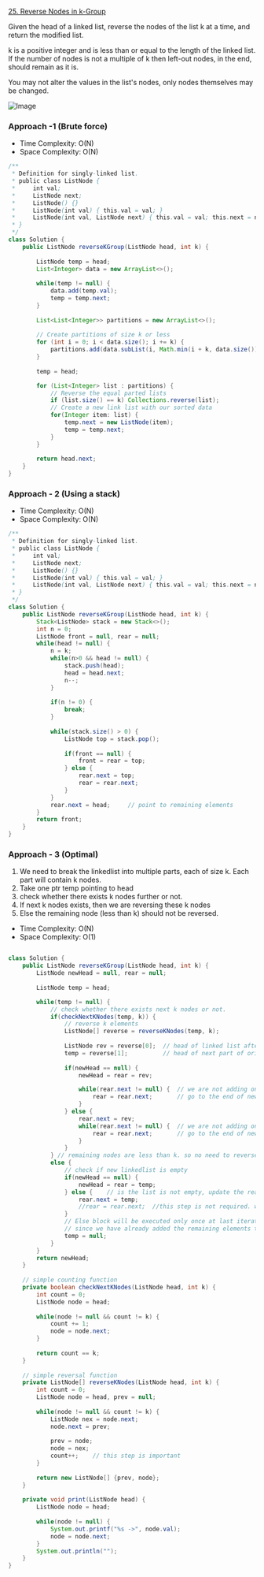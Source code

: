 [25. Reverse Nodes in k-Group](https://leetcode.com/problems/reverse-nodes-in-k-group/)

Given the head of a linked list, reverse the nodes of the list k at a time, and return the modified list.

k is a positive integer and is less than or equal to the length of the linked list. If the number of nodes is not a multiple of k then left-out nodes, in the end, should remain as it is.

You may not alter the values in the list's nodes, only nodes themselves may be changed.

![Image](https://assets.leetcode.com/uploads/2020/10/03/reverse_ex1.jpg)

### Approach -1 (Brute force)

- Time Complexity: O(N)
- Space Complexity: O(N)

```java
/**
 * Definition for singly-linked list.
 * public class ListNode {
 *     int val;
 *     ListNode next;
 *     ListNode() {}
 *     ListNode(int val) { this.val = val; }
 *     ListNode(int val, ListNode next) { this.val = val; this.next = next; }
 * }
 */
class Solution {
    public ListNode reverseKGroup(ListNode head, int k) {
       
	    ListNode temp = head;
        List<Integer> data = new ArrayList<>();
        
        while(temp != null) {
            data.add(temp.val);
            temp = temp.next;
        }
                
        List<List<Integer>> partitions = new ArrayList<>();
		
		// Create partitions of size k or less 
        for (int i = 0; i < data.size(); i += k) {
            partitions.add(data.subList(i, Math.min(i + k, data.size())));
        }
        
        temp = head;

        for (List<Integer> list : partitions) {
		    // Reverse the equal parted lists 
            if (list.size() == k) Collections.reverse(list);
			// Create a new link list with our sorted data
            for(Integer item: list) {
                temp.next = new ListNode(item);
                temp = temp.next;
            }
        }
        
        return head.next;
    }
}
```

### Approach - 2 (Using a stack)

- Time Complexity: O(N)
- Space Complexity: O(N)

```java
/**
 * Definition for singly-linked list.
 * public class ListNode {
 *     int val;
 *     ListNode next;
 *     ListNode() {}
 *     ListNode(int val) { this.val = val; }
 *     ListNode(int val, ListNode next) { this.val = val; this.next = next; }
 * }
 */
class Solution {
    public ListNode reverseKGroup(ListNode head, int k) {
        Stack<ListNode> stack = new Stack<>();
        int n = 0;
        ListNode front = null, rear = null;
        while(head != null) {
            n = k;
            while(n>0 && head != null) {
                stack.push(head);
                head = head.next;
                n--;
            }
            
            if(n != 0) {
                break;
            }
            
            while(stack.size() > 0) {
                ListNode top = stack.pop();
                
                if(front == null) {
                    front = rear = top;
                } else {
                    rear.next = top;
                    rear = rear.next;
                }                
            }
            rear.next = head;     // point to remaining elements
        }
        return front;
    }
}
```

### Approach - 3 (Optimal)

1. We need to break the linkedlist into multiple parts, each of size k. Each part will contain k nodes.
2. Take one ptr temp pointing to head
3. check whether there exists k nodes further or not.
4. If next k nodes exists, then we are reversing these k nodes
5. Else the remaining node (less than k) should not be reversed.


- Time Complexity: O(N)
- Space Complexity: O(1)

```java

class Solution {
    public ListNode reverseKGroup(ListNode head, int k) {
        ListNode newHead = null, rear = null;
        
        ListNode temp = head;

        while(temp != null) {
            // check whether there exists next k nodes or not.
            if(checkNextKNodes(temp, k)) {
                // reverse k elements
                ListNode[] reverse = reverseKNodes(temp, k);
                
                ListNode rev = reverse[0];  // head of linked list after reversing
                temp = reverse[1];          // head of next part of original linkedlist
                
                if(newHead == null) {
                    newHead = rear = rev;

                    while(rear.next != null) {  // we are not adding one node. we are adding multiple nodes.
                        rear = rear.next;       // go to the end of new list
                    }
                } else {
                    rear.next = rev;
                    while(rear.next != null) {  // we are not adding one node. we are adding multiple nodes.
                        rear = rear.next;       // go to the end of new list
                    }
                }
            } // remaining nodes are less than k. so no need to reverse these nodes 
            else {
                // check if new linkedlist is empty
                if(newHead == null) {
                    newHead = rear = temp;
                } else {    // is the list is not empty, update the rear pointer.
                    rear.next = temp;
                    //rear = rear.next;  //this step is not required. we are not adding one node. we are adding many nodes.
                }
                // Else block will be executed only once at last iteration
                // since we have already added the remaining elements to new list, we should mark temp as null
                temp = null;    
            }
        }
        return newHead;
    }
    
    // simple counting function
    private boolean checkNextKNodes(ListNode head, int k) {
        int count = 0;
        ListNode node = head;
        
        while(node != null && count != k) {
            count += 1;
            node = node.next;
        } 
        
        return count == k;
    }
    
    // simple reversal function
    private ListNode[] reverseKNodes(ListNode head, int k) {
        int count = 0;
        ListNode node = head, prev = null;
        
        while(node != null && count != k) {
            ListNode nex = node.next;
            node.next = prev;
            
            prev = node;
            node = nex;
            count++;    // this step is important
        }
        
        return new ListNode[] {prev, node};
    }
    
    private void print(ListNode head) {
        ListNode node = head;
        
        while(node != null) {
            System.out.printf("%s ->", node.val);
            node = node.next;
        }
        System.out.println("");
    }
}
```